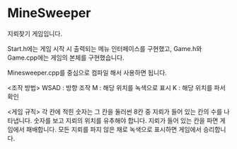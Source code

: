 # MineSweeper

지뢰찾기 게임입니다.

Start.h에는 게임 시작 시 출력되는 메뉴 인터페이스를 구현했고,
Game.h와 Game.cpp에는 게임의 본체를 구현했습니다.

Minesweeper.cpp를 중심으로 컴파일 해서 사용하면 됩니다.

<조작 방법>
WSAD : 방향 조작
M : 해당 위치를 녹색으로 표시
K : 해당 위치를 파서 확인

<게임 규칙>
각 칸에 적힌 숫자는 그 칸을 둘러썬 8칸 중 지뢰가 들어 있는 칸의 수를 나타냅니다.
숫자를 보고 지뢰의 위치를 유추해야 합니다.
지뢰가 들어 있는 칸을 파면 게임에서 패배합니다.
모든 지뢰를 파지 않은 채로 녹색으로 표시하면 게임에서 승리합니다.
